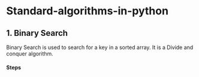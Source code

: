 # Standard-algorithms-in-python

## 1. Binary Search
 Binary Search is used to search for a key in a sorted array. It is a Divide and conquer algorithm. 
 #### Steps
